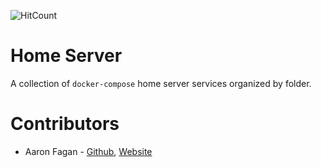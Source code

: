 ![HitCount](http://hits.dwyl.io/aaronfagan/docker-homeserver.svg)

# Home Server

A collection of `docker-compose` home server services organized by folder.

# Contributors

* Aaron Fagan - [Github](https://github.com/aaronfagan), [Website](https://www.aaronfagan.ca/)
